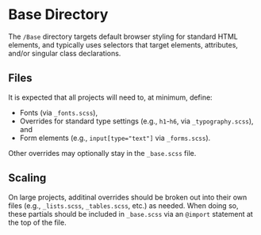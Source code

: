# Base Directory

The `/Base` directory targets default browser styling for standard HTML elements, and typically uses selectors that target elements, attributes, and/or singular class declarations. 

## Files
It is expected that all projects will need to, at minimum, define:
- Fonts (via `_fonts.scss`), 
- Overrides for standard type settings (e.g., `h1`-`h6`, via `_typography.scss`), and 
- Form elements (e.g., `input[type="text"]` via `_forms.scss`). 

Other overrides may optionally stay in the `_base.scss` file.

## Scaling
On large projects, additinal overrides should be broken out into their own files (e.g., `_lists.scss`, `_tables.scss`, etc.) as needed. When doing so, these partials should be included in `_base.scss` via an `@import` statement at the top of the file.

